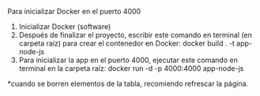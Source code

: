 Para inicializar Docker en el puerto 4000
1) Inicializar Docker (software)
2) Después de finalizar el proyecto, escribir este comando en terminal (en carpeta raíz) para crear el contenedor en Docker: docker build . -t app-node-js 
3) Para inicializar la app en el puerto 4000, ejecutar este comando en terminal en la carpeta raíz: docker run -d -p 4000:4000 app-node-js

*cuando se borren elementos de la tabla, recomiendo refrescar la página.